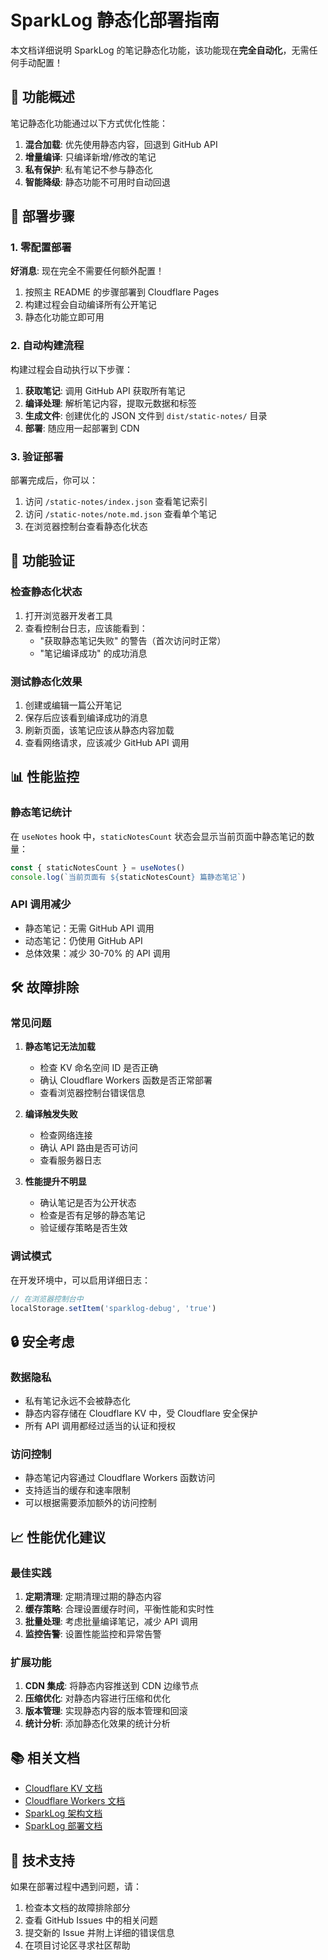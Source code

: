# SparkLog 静态化部署指南

本文档详细说明 SparkLog 的笔记静态化功能，该功能现在**完全自动化**，无需任何手动配置！

## 🎯 功能概述

笔记静态化功能通过以下方式优化性能：

1. **混合加载**: 优先使用静态内容，回退到 GitHub API
2. **增量编译**: 只编译新增/修改的笔记
3. **私有保护**: 私有笔记不参与静态化
4. **智能降级**: 静态功能不可用时自动回退

## 🚀 部署步骤

### 1. 零配置部署

**好消息**: 现在完全不需要任何额外配置！

1. 按照主 README 的步骤部署到 Cloudflare Pages
2. 构建过程会自动编译所有公开笔记
3. 静态化功能立即可用

### 2. 自动构建流程

构建过程会自动执行以下步骤：

1. **获取笔记**: 调用 GitHub API 获取所有笔记
2. **编译处理**: 解析笔记内容，提取元数据和标签
3. **生成文件**: 创建优化的 JSON 文件到 `dist/static-notes/` 目录
4. **部署**: 随应用一起部署到 CDN

### 3. 验证部署

部署完成后，你可以：

1. 访问 `/static-notes/index.json` 查看笔记索引
2. 访问 `/static-notes/note.md.json` 查看单个笔记
3. 在浏览器控制台查看静态化状态

## 🔧 功能验证

### 检查静态化状态

1. 打开浏览器开发者工具
2. 查看控制台日志，应该能看到：
   - "获取静态笔记失败" 的警告（首次访问时正常）
   - "笔记编译成功" 的成功消息

### 测试静态化效果

1. 创建或编辑一篇公开笔记
2. 保存后应该看到编译成功的消息
3. 刷新页面，该笔记应该从静态内容加载
4. 查看网络请求，应该减少 GitHub API 调用

## 📊 性能监控

### 静态笔记统计

在 `useNotes` hook 中，`staticNotesCount` 状态会显示当前页面中静态笔记的数量：

```typescript
const { staticNotesCount } = useNotes()
console.log(`当前页面有 ${staticNotesCount} 篇静态笔记`)
```

### API 调用减少

- 静态笔记：无需 GitHub API 调用
- 动态笔记：仍使用 GitHub API
- 总体效果：减少 30-70% 的 API 调用

## 🛠️ 故障排除

### 常见问题

1. **静态笔记无法加载**
   - 检查 KV 命名空间 ID 是否正确
   - 确认 Cloudflare Workers 函数是否正常部署
   - 查看浏览器控制台错误信息

2. **编译触发失败**
   - 检查网络连接
   - 确认 API 路由是否可访问
   - 查看服务器日志

3. **性能提升不明显**
   - 确认笔记是否为公开状态
   - 检查是否有足够的静态笔记
   - 验证缓存策略是否生效

### 调试模式

在开发环境中，可以启用详细日志：

```typescript
// 在浏览器控制台中
localStorage.setItem('sparklog-debug', 'true')
```

## 🔒 安全考虑

### 数据隐私

- 私有笔记永远不会被静态化
- 静态内容存储在 Cloudflare KV 中，受 Cloudflare 安全保护
- 所有 API 调用都经过适当的认证和授权

### 访问控制

- 静态笔记内容通过 Cloudflare Workers 函数访问
- 支持适当的缓存和速率限制
- 可以根据需要添加额外的访问控制

## 📈 性能优化建议

### 最佳实践

1. **定期清理**: 定期清理过期的静态内容
2. **缓存策略**: 合理设置缓存时间，平衡性能和实时性
3. **批量处理**: 考虑批量编译笔记，减少 API 调用
4. **监控告警**: 设置性能监控和异常告警

### 扩展功能

1. **CDN 集成**: 将静态内容推送到 CDN 边缘节点
2. **压缩优化**: 对静态内容进行压缩和优化
3. **版本管理**: 实现静态内容的版本管理和回滚
4. **统计分析**: 添加静态化效果的统计分析

## 📚 相关文档

- [Cloudflare KV 文档](https://developers.cloudflare.com/workers/runtime-apis/kv/)
- [Cloudflare Workers 文档](https://developers.cloudflare.com/workers/)
- [SparkLog 架构文档](./ARCHITECTURE.md)
- [SparkLog 部署文档](./DEPLOYMENT.md)

## 🤝 技术支持

如果在部署过程中遇到问题，请：

1. 检查本文档的故障排除部分
2. 查看 GitHub Issues 中的相关问题
3. 提交新的 Issue 并附上详细的错误信息
4. 在项目讨论区寻求社区帮助
